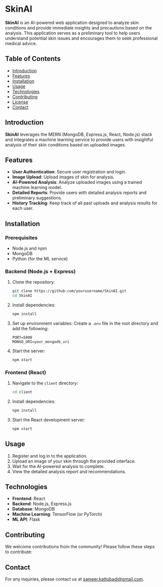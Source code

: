 # SkinAI

**SkinAI** is an AI-powered web application designed to analyze skin conditions and provide immediate insights and precautions based on the analysis. This application serves as a preliminary tool to help users understand potential skin issues and encourages them to seek professional medical advice.

## Table of Contents
- [Introduction](#introduction)
- [Features](#features)
- [Installation](#installation)
- [Usage](#usage)
- [Technologies](#technologies)
- [Contributing](#contributing)
- [License](#license)
- [Contact](#contact)

## Introduction

**SkinAI** leverages the MERN (MongoDB, Express.js, React, Node.js) stack and integrates a machine learning service to provide users with insightful analysis of their skin conditions based on uploaded images. 

## Features

- **User Authentication**: Secure user registration and login.
- **Image Upload**: Upload images of skin for analysis.
- **AI-Powered Analysis**: Analyze uploaded images using a trained machine learning model.
- **Detailed Reports**: Provide users with detailed analysis reports and preliminary suggestions.
- **History Tracking**: Keep track of all past uploads and analysis results for each user.

## Installation

### Prerequisites

- Node.js and npm
- MongoDB
- Python (for the ML service)

### Backend (Node.js + Express)

1. Clone the repository:
    ```bash
    git clone https://github.com/yourusername/SkinAI.git
    cd SkinAI
    ```

2. Install dependencies:
    ```bash
    npm install
    ```

3. Set up environment variables:
    Create a `.env` file in the root directory and add the following:
    ```plaintext
    PORT=5000
    MONGO_URI=your_mongodb_uri
    ```

4. Start the server:
    ```bash
    npm start
    ```

### Frontend (React)

1. Navigate to the `client` directory:
    ```bash
    cd client
    ```

2. Install dependencies:
    ```bash
    npm install
    ```

3. Start the React development server:
    ```bash
    npm start
    ```


## Usage

1. Register and log in to the application.
2. Upload an image of your skin through the provided interface.
3. Wait for the AI-powered analysis to complete.
4. View the detailed analysis report and recommendations.

## Technologies

- **Frontend**: React
- **Backend**: Node.js, Express.js
- **Database**: MongoDB
- **Machine Learning**: TensorFlow (or PyTorch)
- **ML API**: Flask

## Contributing

We welcome contributions from the community! Please follow these steps to contribute:


## Contact

For any inquiries, please contact us at [sameer.kattubadi@gmail.com](sameer.kattubadi@gmail.com).
